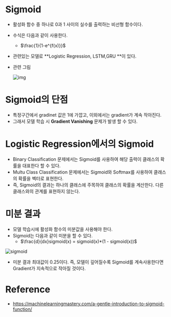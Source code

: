 # Sigmoid

- 활성화 함수 중 하나로 0과 1 사이의 실수를 출력하는 비선형 함수이다.
- 수식은 다음과 같이 사용한다.
  - $\frac{1}{1-e^{f(x)}}$

- 관련있는 모델로 **Logistic Regression, LSTM,GRU **이 있다.

- 관련 그림

  ![img](https://upload.wikimedia.org/wikipedia/commons/thumb/8/88/Logistic-curve.svg/1920px-Logistic-curve.svg.png)

# Sigmoid의 단점

- 특정구간에서 gradinet 값은 1에 가깝고, 이외에서는 gradient가 계속 작아진다.
- 그래서 모델 학습 시 **Gradient Vanishing** 문제가 발생 할 수 있다.

# Logistic Regression에서의 Sigmoid

- Binary Classification 문제에서는 Sigmoid를 사용하여 해당 출력이 클래스의 확률을 대표한다 할 수 있다.
- Multu Class Classification 문제에서는 Sigmoid와 Softmax를 사용하여 클래스의 확률을 벡터로 표현한다.
- 즉, Sigmoid의 결과는 하나의 클래스에 주목하여 클래스의 확률을 계산한다. 다른 클래스와의 관계를 표현하지 않는다.

# 미분 결과

- 모델 학습시에 활성화 함수의 미분값을 사용해야 한다.
- Sigmoid는 다음과 같이 미분을 할 수 있다.
  - $\frac{d}{dx}sigmoid(x) = sigmoid(x)*(1 - sigmoid(x))$

![sigmoid](https://machinelearningmastery.com/wp-content/uploads/2021/08/sigmoid.png)

- 미분 결과 최대값이 0.25이다. 즉, 모델이 깊어질수록 Sigmoid를 계속사용한다면 Gradient가 지속적으로 작아질 것이다.



# Reference

- https://machinelearningmastery.com/a-gentle-introduction-to-sigmoid-function/

